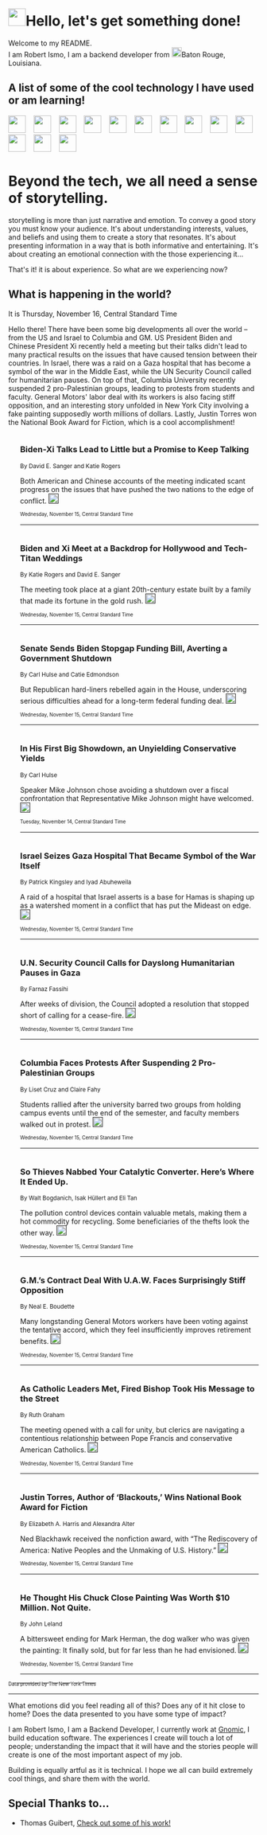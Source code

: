 <h1><img src="https://emojis.slackmojis.com/emojis/images/1643514375/3493/hot-coffee.gif?1643514375" width="35"/>Hello, let's get something done!</h1>

<p>Welcome to my README.<br/>
I am Robert Ismo, I am a backend developer from <img src="https://emojis.slackmojis.com/emojis/images/1638395689/50435/moulin_rouge.png?1638395689" width="20"/>Baton Rouge, Louisiana.</p>
<h2>A list of some of the cool technology I have used or am learning!</h2>
<p>
<img src="https://emojis.slackmojis.com/emojis/images/1643516091/21142/meow_bongotap.gif?1643516091" width="35" alt="">
<img src="https://img.shields.io/badge/Favorite%20Frontend%20Framework-SvelteKit-f83903" alt="">
<img src="https://img.shields.io/badge/Second%20Favorite-Vue-40b581" alt="">
<img src="https://img.shields.io/badge/Most%20Used%20Runtime-Nodejs-78b061" alt="">
<img src="https://emojis.slackmojis.com/emojis/images/1643517416/34482/fire.gif?1643517416" width="35" alt="">
<img src="https://img.shields.io/badge/Javascript%20But%20Better-Typescript-0078ca" alt="">
<img src="https://img.shields.io/badge/Favorite%20Language-Elixir-3e244d" alt="">
<img src="https://img.shields.io/badge/Containerize%20Everything-Docker-6ac9ef" alt="">
<img src="https://emojis.slackmojis.com/emojis/images/1643514596/5999/meow_party.gif?1643514596" width="35" alt="">
<img src="https://img.shields.io/badge/API%20Love%20Language-Graphql-de32a5" alt="">
<img src="https://img.shields.io/badge/Our%20Favorite%20Version%20Controller-Git-e94f33" alt="">
<img src="https://img.shields.io/badge/Favorite%20Database-Redis-d42d1d" alt="">
<img src="https://emojis.slackmojis.com/emojis/images/1643514559/5584/deployparrot.gif?1643514559" width="35" alt="">
<img src="https://img.shields.io/badge/Container%20Interstate-RabbitMQ-f66200" alt="">
<img src="https://img.shields.io/badge/Gotta%20Learn-Kubernetes-316adf" alt="">
<img src="https://img.shields.io/badge/Really%20Mature%20Now-WASM-654fef" alt="">
<img src="https://emojis.slackmojis.com/emojis/images/1666642497/61942/dance_vibe.gif?1666642497" width="35" alt="">
<img src="https://img.shields.io/badge/For%20My%20M1-ARM64-657d96" alt="">
<img src="https://img.shields.io/badge/Loving%20This%20So%20Much-TailwindCSS-17bcb5" alt="">
<img src="https://img.shields.io/badge/Cool%20Build%20Tool-Vite-f9cb24" alt="">
<img src="https://emojis.slackmojis.com/emojis/images/1669231376/62819/working-on-it.gif?1669231376" width="35" alt="">
<img src="https://img.shields.io/badge/Fun%20and%20Easy%20Database-MongoDB-5f8c49" alt="">
<img src="https://img.shields.io/badge/JS%20Life%20Support-NPM-c73737" alt="">
<img src="https://img.shields.io/badge/I%20Liked%20It-DynamoDB-0073b9" alt="">
<img src="https://emojis.slackmojis.com/emojis/images/1643514045/46/question.gif?1643514045" width="35" alt="">
<img src="https://img.shields.io/badge/cool-React-60d6f9" alt="">
<img src="https://img.shields.io/badge/Future%20Big%20Project-Lambda-f37e00" alt="">
<img src="https://img.shields.io/badge/NPM%20But%20Better-PNPM-f1aa07" alt="">
<img src="https://emojis.slackmojis.com/emojis/images/1643514943/9662/fbwow.gif?1643514943" width="35" alt="">
<img src="https://img.shields.io/badge/First%20Language-C-662079" alt="">
<img src="https://img.shields.io/badge/Where%20I%20Deploy%20Frontend-Vercel-000000" alt="">
<img src="https://img.shields.io/badge/Who%20Does%20not%20Want%20an%20App-Swift-f9492a" alt="">
<img src="https://emojis.slackmojis.com/emojis/images/1643514058/151/javascript.png?1643514058" width="35" alt="">
<img src="https://img.shields.io/badge/cool-Python-fbd542" alt="">
<img src="https://img.shields.io/badge/Favorite%20Something-Stripe-656cdc" alt="">
<img src="https://img.shields.io/badge/Of%20Course-HTML5-ed6327" alt="">
<img src="https://emojis.slackmojis.com/emojis/images/1660415405/60731/bomb.gif?1660415405" width="35" alt="">
<img src="https://img.shields.io/badge/hate-CSS-2964ec" alt="">
<img src="https://img.shields.io/badge/Learning-CircleCI-141215" alt="">
<img src="https://img.shields.io/badge/Learning-Rust-fbbb3b" alt="">
<img src="https://emojis.slackmojis.com/emojis/images/1660415397/60712/writing-hand.gif?1660415397" width="35" alt="">
<img src="https://img.shields.io/badge/Dev%20Browser%20of%20Choice-Firefox-cc4e26" alt="">
<img src="https://img.shields.io/badge/Recoverying%20From%20Windows-UNIX-1781e3" alt="">
<img src="https://img.shields.io/badge/LOVE-LogSeq-90c1c2" alt="">
<img src="https://emojis.slackmojis.com/emojis/images/1643514066/223/kirby.gif?1643514066" width="35" alt="">
<img src="https://img.shields.io/badge/Daily%20Driver-MacOS-e6e6e8" alt="">
<img src="https://img.shields.io/badge/Git%20Server-Github-000000" alt="">
<img src="https://img.shields.io/badge/enjoyable-EC2-f17428" alt="">
<img src="https://emojis.slackmojis.com/emojis/images/1643514239/2069/excited.gif?1643514239" width="35" alt="">
</p>
<h1>Beyond the tech, we all need a sense of storytelling.</h1>
<p>storytelling is more than just narrative and emotion. To convey a good story you must know your audience. It's about understanding interests, values, and beliefs and using them to create a story that resonates. It's about presenting information in a way that is both informative and entertaining. It's about creating an emotional connection with the those experiencing it...</p>
<p>That's it! it is about experience. So what are we experiencing now?</p>
<h2>What is happening in the world?</h2>
<p>It is Thursday, November 16, Central Standard Time</p>
<p>
Hello there! There have been some big developments all over the world – from the US and Israel to Columbia and GM. US President Biden and Chinese President Xi recently held a meeting but their talks didn&#39;t lead to many practical results on the issues that have caused tension between their countries. In Israel, there was a raid on a Gaza hospital that has become a symbol of the war in the Middle East, while the UN Security Council called for humanitarian pauses. On top of that, Columbia University recently suspended 2 pro-Palestinian groups, leading to protests from students and faculty. General Motors&#39; labor deal with its workers is also facing stiff opposition, and an interesting story unfolded in New York City involving a fake painting supposedly worth millions of dollars. Lastly, Justin Torres won the National Book Award for Fiction, which is a cool accomplishment!</p>
<ol>
<img src="https://img.shields.io/badge/-us-blue" alt="">
<h3>Biden-Xi Talks Lead to Little but a Promise to Keep Talking</h3>
<sub>By David E. Sanger and Katie Rogers</sub>
<p>Both American and Chinese accounts of the meeting indicated scant progress on the issues that have pushed the two nations to the edge of conflict.  <a href=""><img src="https://developer.nytimes.com/files/poweredby_nytimes_30b.png?v=1583354208352" height="20"></a></p>
<sub><sub>Wednesday, November 15, Central Standard Time</sub></sub>
<hr/>
<img src="https://img.shields.io/badge/-us-blue" alt="">
<h3>Biden and Xi Meet at a Backdrop for Hollywood and Tech-Titan Weddings</h3>
<sub>By Katie Rogers and David E. Sanger</sub>
<p>The meeting took place at a giant 20th-century estate built by a family that made its fortune in the gold rush.  <a href=""><img src="https://developer.nytimes.com/files/poweredby_nytimes_30b.png?v=1583354208352" height="20"></a></p>
<sub><sub>Wednesday, November 15, Central Standard Time</sub></sub>
<hr/>
<img src="https://img.shields.io/badge/-us-blue" alt="">
<h3>Senate Sends Biden Stopgap Funding Bill, Averting a Government Shutdown</h3>
<sub>By Carl Hulse and Catie Edmondson</sub>
<p>But Republican hard-liners rebelled again in the House, underscoring serious difficulties ahead for a long-term federal funding deal.  <a href=""><img src="https://developer.nytimes.com/files/poweredby_nytimes_30b.png?v=1583354208352" height="20"></a></p>
<sub><sub>Wednesday, November 15, Central Standard Time</sub></sub>
<hr/>
<img src="https://img.shields.io/badge/-us-blue" alt="">
<h3>In His First Big Showdown, an Unyielding Conservative Yields</h3>
<sub>By Carl Hulse</sub>
<p>Speaker Mike Johnson chose avoiding a shutdown over a fiscal confrontation that Representative Mike Johnson might have welcomed.  <a href=""><img src="https://developer.nytimes.com/files/poweredby_nytimes_30b.png?v=1583354208352" height="20"></a></p>
<sub><sub>Tuesday, November 14, Central Standard Time</sub></sub>
<hr/>
<img src="https://img.shields.io/badge/-world-blue" alt="">
<h3>Israel Seizes Gaza Hospital That Became Symbol of the War Itself</h3>
<sub>By Patrick Kingsley and Iyad Abuheweila</sub>
<p>A raid of a hospital that Israel asserts is a base for Hamas is shaping up as a watershed moment in a conflict that has put the Mideast on edge.  <a href=""><img src="https://developer.nytimes.com/files/poweredby_nytimes_30b.png?v=1583354208352" height="20"></a></p>
<sub><sub>Wednesday, November 15, Central Standard Time</sub></sub>
<hr/>
<img src="https://img.shields.io/badge/-world-blue" alt="">
<h3>U.N. Security Council Calls for Dayslong Humanitarian Pauses in Gaza</h3>
<sub>By Farnaz Fassihi</sub>
<p>After weeks of division, the Council adopted a resolution that stopped short of calling for a cease-fire.  <a href=""><img src="https://developer.nytimes.com/files/poweredby_nytimes_30b.png?v=1583354208352" height="20"></a></p>
<sub><sub>Wednesday, November 15, Central Standard Time</sub></sub>
<hr/>
<img src="https://img.shields.io/badge/-nyregion-blue" alt="">
<h3>Columbia Faces Protests After Suspending 2 Pro-Palestinian Groups</h3>
<sub>By Liset Cruz and Claire Fahy</sub>
<p>Students rallied after the university barred two groups from holding campus events until the end of the semester, and faculty members walked out in protest.  <a href=""><img src="https://developer.nytimes.com/files/poweredby_nytimes_30b.png?v=1583354208352" height="20"></a></p>
<sub><sub>Wednesday, November 15, Central Standard Time</sub></sub>
<hr/>
<img src="https://img.shields.io/badge/-us-blue" alt="">
<h3>So Thieves Nabbed Your Catalytic Converter. Here’s Where It Ended Up.</h3>
<sub>By Walt Bogdanich, Isak Hüllert and Eli Tan</sub>
<p>The pollution control devices contain valuable metals, making them a hot commodity for recycling. Some beneficiaries of the thefts look the other way.  <a href=""><img src="https://developer.nytimes.com/files/poweredby_nytimes_30b.png?v=1583354208352" height="20"></a></p>
<sub><sub>Wednesday, November 15, Central Standard Time</sub></sub>
<hr/>
<img src="https://img.shields.io/badge/-business-blue" alt="">
<h3>G.M.’s Contract Deal With U.A.W. Faces Surprisingly Stiff Opposition</h3>
<sub>By Neal E. Boudette</sub>
<p>Many longstanding General Motors workers have been voting against the tentative accord, which they feel insufficiently improves retirement benefits.  <a href=""><img src="https://developer.nytimes.com/files/poweredby_nytimes_30b.png?v=1583354208352" height="20"></a></p>
<sub><sub>Wednesday, November 15, Central Standard Time</sub></sub>
<hr/>
<img src="https://img.shields.io/badge/-us-blue" alt="">
<h3>As Catholic Leaders Met, Fired Bishop Took His Message to the Street</h3>
<sub>By Ruth Graham</sub>
<p>The meeting opened with a call for unity, but clerics are navigating a contentious relationship between Pope Francis and conservative American Catholics.  <a href=""><img src="https://developer.nytimes.com/files/poweredby_nytimes_30b.png?v=1583354208352" height="20"></a></p>
<sub><sub>Wednesday, November 15, Central Standard Time</sub></sub>
<hr/>
<img src="https://img.shields.io/badge/-books-blue" alt="">
<h3>Justin Torres, Author of ‘Blackouts,’ Wins National Book Award for Fiction</h3>
<sub>By Elizabeth A. Harris and Alexandra Alter</sub>
<p>Ned Blackhawk received the nonfiction award, with “The Rediscovery of America: Native Peoples and the Unmaking of U.S. History.”  <a href=""><img src="https://developer.nytimes.com/files/poweredby_nytimes_30b.png?v=1583354208352" height="20"></a></p>
<sub><sub>Wednesday, November 15, Central Standard Time</sub></sub>
<hr/>
<img src="https://img.shields.io/badge/-nyregion-blue" alt="">
<h3>He Thought His Chuck Close Painting Was Worth $10 Million. Not Quite.</h3>
<sub>By John Leland</sub>
<p>A bittersweet ending for Mark Herman, the dog walker who was given the painting: It finally sold, but for far less than he had envisioned.  <a href=""><img src="https://developer.nytimes.com/files/poweredby_nytimes_30b.png?v=1583354208352" height="20"></a></p>
<sub><sub>Wednesday, November 15, Central Standard Time</sub></sub>
<hr/>
</ol>
<a href="https://developer.nytimes.com"><sub><sub>Data provided by The New York Times</sub></sub></a>
<hr/>
<p>What emotions did you feel reading all of this? Does any of it hit close to home? Does the data presented to you have some type of impact?</p>
<p>I am Robert Ismo, I am a Backend Developer, I currently work at <a href="https://gnomic.education/">Gnomic</a>, I build education software. The experiences I create will touch a lot of people; understanding the impact that it will have and the stories people will create is one of the most important aspect of my job.</p>
<p>Building is equally artful as it is technical. I hope we all can build extremely cool things, and share them with the world.</p>
<h2>Special Thanks to...</h2>
<ul>
<li>Thomas Guibert, <a href="https://github.com/thmsgbrt/thmsgbrt">Check out some of his work!</a></li>
</ul>